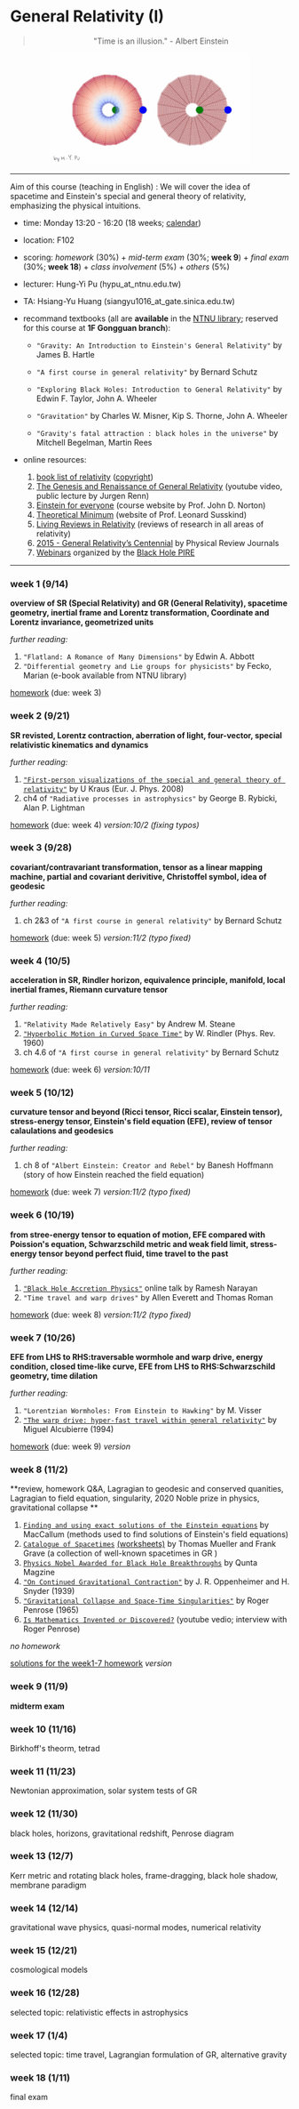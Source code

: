 # General Relativity (I)
> <p align="center"> "Time is an illusion."         - Albert Einstein  </p>

<p align="center"><img src="/lecture/GR_pdf/embedding_small.gif"></p>

---

Aim of this course (teaching in English) : We will cover the idea of spacetime and Einstein's special and general 
theory of relativity, emphasizing the physical intuitions. 

- time: Monday 13:20 - 16:20 (18 weeks; [calendar](/lecture/GR_pdf/2020calendar.pdf))

- location: F102 

- scoring: *homework* (30%) + *mid-term exam* (30%; **week 9**) + *final exam* (30%; **week 18**) + *class involvement* (5%) + *others* (5%)

- lecturer: Hung-Yi Pu
(hypu_at_ntnu.edu.tw)

- TA: Hsiang-Yu Huang
(siangyu1016_at_gate.sinica.edu.tw)



- recommand textbooks (all are **available** in the [NTNU library](http://www.lib.ntnu.edu.tw/video/video.view.jsp?id=369B888E-EF4F-1A4F-B7AB-B9EEB8AAA705); reserved for this course at **1F Gongguan branch**): 

  - `"Gravity: An Introduction to Einstein's General Relativity"` by James B. Hartle

  - `"A first course in general relativity"` by Bernard Schutz

  - `"Exploring Black Holes: Introduction to General Relativity"` by Edwin F. Taylor, John A. Wheeler

  - `"Gravitation"` by Charles W. Misner, Kip S. Thorne, John A. Wheeler

  - `"Gravity's fatal attraction : black holes in the universe"` by Mitchell Begelman, Martin Rees


- online resources:
  1. [book list of relativity](https://math.ucr.edu/home/baez/physics/Administrivia/rel_booklist.html) ([copyright](https://math.ucr.edu/home/baez/physics/Administrivia/copyright.html))
  2. [The Genesis and Renaissance of General Relativity](https://www.youtube.com/watch?v=bj8rZnOUjWU) (youtube video, public lecture by Jurgen Renn)
  3. [Einstein for everyone](http://www.pitt.edu/~jdnorton/teaching/HPS_0410/index.html) (course website by Prof. John D. Norton)
  4. [Theoretical Minimum](http://theoreticalminimum.com/courses/general-relativity/2012/fall) (website of Prof. Leonard Susskind)
  5. [Living Reviews in Relativity](https://www.springer.com/journal/41114) (reviews of research in all areas of relativity)
  6. [2015 - General Relativity’s Centennial](https://journals.aps.org/general-relativity-centennial) by Physical Review Journals
  7. [Webinars](http://bhpire.arizona.edu/education/webinars/) organized by the [Black Hole PIRE](http://bhpire.arizona.edu/pire/)

---
### week 1 (9/14)
**overview of SR (Special Relativity) and GR (General Relativity), spacetime geometry, inertial frame and Lorentz transformation, Coordinate and Lorentz invariance, geometrized units**

*further reading:*
1. `"Flatland: A Romance of Many Dimensions"` by Edwin A. Abbott
2. `"Differential geometry and Lie groups for physicists"` by Fecko, Marian (e-book available from NTNU library)

[homework](/lecture/GR_pdf/hw_week1.pdf) (due: week 3)

### week 2 (9/21)
**SR revisted, Lorentz contraction, aberration of light, four-vector, special relativistic kinematics and dynamics**

*further reading:*
1. [`"First-person visualizations of the special and general theory of relativity"`](https://iopscience.iop.org/article/10.1088/0143-0807/29/1/001) by U Kraus (Eur. J. Phys. 2008)
2. ch4 of `"Radiative processes in astrophysics"` by George B. Rybicki, Alan P. Lightman

[homework](/lecture/GR_pdf/hw_week2.pdf) (due: week 4) *version:10/2 (fixing typos)* 
### week 3 (9/28)
**covariant/contravariant transformation, tensor as a linear mapping machine, partial and covariant derivitive, Christoffel symbol, idea of geodesic**

*further reading:*
1. ch 2&3 of `"A first course in general relativity"` by Bernard Schutz

[homework](/lecture/GR_pdf/hw_week3.pdf) (due: week 5) *version:11/2 (typo fixed)*

### week 4 (10/5)
**acceleration in SR, Rindler horizon,  equivalence principle, manifold, local inertial frames, Riemann curvature tensor**

*further reading:*
1. `"Relativity Made Relatively Easy"` by Andrew M. Steane
2. [`"Hyperbolic Motion in Curved Space Time"`](https://journals.aps.org/pr/abstract/10.1103/PhysRev.119.2082) by W. Rindler (Phys. Rev. 1960)
4. ch 4.6 of `"A first course in general relativity"` by Bernard Schutz

[homework](/lecture/GR_pdf/hw_week4.pdf) (due: week 6) *version:10/11*

### week 5 (10/12)
**curvature tensor and beyond (Ricci tensor, Ricci scalar, Einstein tensor), stress-energy tensor, Einstein's field equation (EFE), review of tensor calaulations and geodesics**

*further reading:*
1. ch 8 of `"Albert Einstein: Creator and Rebel"` by Banesh Hoffmann (story of how Einstein reached the field equation)

[homework](/lecture/GR_pdf/hw_week5.pdf) (due: week 7) *version:11/2 (typo fixed)*

### week 6 (10/19)
**from stree-energy tensor to equation of motion, EFE compared with Poission's equation, Schwarzschild metric and weak field limit, stress-energy tensor beyond perfect fluid, time travel to the past**

*further reading:*
1. [`"Black Hole Accretion Physics"`](http://bhpire.arizona.edu/2020/10/06/astrophysics-empowered-by-the-eht-accretion-physics-session-1/) online talk by Ramesh Narayan
2. `"Time travel and warp drives"` by Allen Everett and Thomas Roman

[homework](/lecture/GR_pdf/hw_week6.pdf) (due: week 8) *version:11/2 (typo fixed)*

### week 7 (10/26)
**EFE from LHS to RHS:traversable wormhole and warp drive, energy condition, closed time-like curve, EFE from LHS to RHS:Schwarzschild geometry, time dilation**

*further reading:*
1. `"Lorentzian Wormholes: From Einstein to Hawking"` by M. Visser
2. [`"The warp drive: hyper-fast travel within general relativity"`](https://iopscience.iop.org/article/10.1088/0264-9381/11/5/001) by Miguel Alcubierre (1994)

[homework](/lecture/GR_pdf/hw_week7.pdf) (due: week 9) *version*

### week 8 (11/2)
**review, homework Q&A, Lagragian to geodesic and conserved quanities, Lagragian to field equation, singularity, 2020 Noble prize in physics, gravitational collapse **
1. [`Finding and using exact solutions of the Einstein equations`](https://arxiv.org/abs/gr-qc/0601102)  by MacCallum (methods used to find solutions of Einstein's field equations)
2. [`Catalogue of Spacetimes`](https://arxiv.org/abs/0904.4184) [(worksheets)](https://www.visus.uni-stuttgart.de/publikationen/catalogue-of-spacetimes) by Thomas Mueller and Frank Grave (a collection of well-known spacetimes in GR )
3. [`Physics Nobel Awarded for Black Hole Breakthroughs`](https://www.quantamagazine.org/physics-nobel-awarded-for-black-hole-breakthroughs-20201006/) by Qunta Magzine
4. [`"On Continued Gravitational Contraction"`](https://journals.aps.org/pr/abstract/10.1103/PhysRev.56.455) by J. R. Oppenheimer and H. Snyder (1939)
5. [`"Gravitational Collapse and Space-Time Singularities"`](https://journals.aps.org/prl/abstract/10.1103/PhysRevLett.14.57) by Roger Penrose (1965)
6. [`Is Mathematics Invented or Discovered?`](https://www.youtube.com/watch?v=ujvS2K06dg4) (youtube vedio; interview with Roger Penrose)

*no homework*

[solutions for the week1-7 homework](/lecture/GR_pdf/sol_week1_7.pdf) *version*

### week 9 (11/9)
**midterm exam**

### week 10 (11/16)
Birkhoff's theorm, tetrad



### week 11 (11/23)
Newtonian approximation, solar system tests of GR

### week 12 (11/30)
black holes, horizons, gravitational redshift, Penrose diagram

### week 13 (12/7)
Kerr metric and rotating black holes, frame-dragging, black hole shadow, membrane paradigm

### week 14 (12/14)
gravitational wave physics, quasi-normal modes, numerical relativity

### week 15 (12/21)
cosmological models

### week 16 (12/28)
selected topic: relativistic effects in astrophysics

### week 17 (1/4)
selected topic: time travel, Lagrangian formulation of GR, alternative gravity

### week 18 (1/11)
final exam






